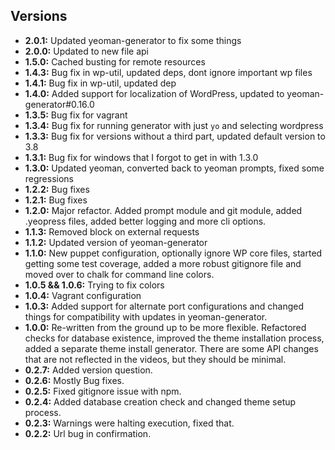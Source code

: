 ## Versions

- **2.0.1:** Updated yeoman-generator to fix some things
- **2.0.0:** Updated to new file api
- **1.5.0:** Cached busting for remote resources
- **1.4.3:** Bug fix in wp-util, updated deps, dont ignore important wp files
- **1.4.1:** Bug fix in wp-util, updated dep
- **1.4.0:** Added support for localization of WordPress, updated to yeoman-generator#0.16.0
- **1.3.5:** Bug fix for vagrant
- **1.3.4:** Bug fix for running generator with just `yo` and selecting wordpress
- **1.3.3:** Bug fix for versions without a third part, updated default version to 3.8
- **1.3.1:** Bug fix for windows that I forgot to get in with 1.3.0
- **1.3.0:** Updated yeoman, converted back to yeoman prompts, fixed some regressions
- **1.2.2:** Bug fixes
- **1.2.1:** Bug fixes
- **1.2.0:** Major refactor.  Added prompt module and git module, added .yeopress files, added better logging and more cli options.
- **1.1.3:** Removed block on external requests
- **1.1.2:** Updated version of yeoman-generator
- **1.1.0:** New puppet configuration, optionally ignore WP core files, started getting some test coverage, added a more robust gitignore file and moved over to chalk for command line colors.
- **1.0.5 && 1.0.6:** Trying to fix colors
- **1.0.4:** Vagrant configuration
- **1.0.3:** Added support for alternate port configurations and changed things for compatibility with updates in yeoman-generator.
- **1.0.0:** Re-written from the ground up to be more flexible.  Refactored checks for database existence, improved the theme installation process, added a separate theme install generator.  There are some API changes that are not reflected in the videos, but they should be minimal.
- **0.2.7:** Added version question.
- **0.2.6:** Mostly Bug fixes.
- **0.2.5:** Fixed gitignore issue with npm.
- **0.2.4:** Added database creation check and changed theme setup process.
- **0.2.3:** Warnings were halting execution, fixed that.
- **0.2.2:** Url bug in confirmation.
